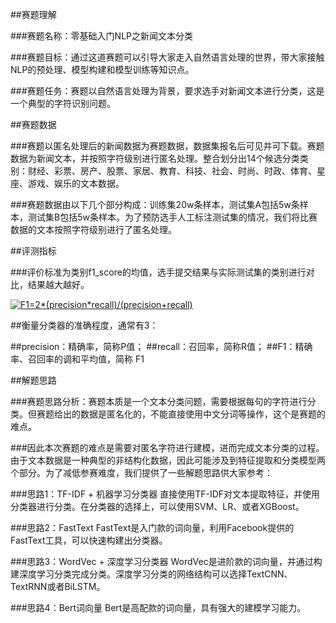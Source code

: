 ##赛题理解

###赛题名称：零基础入门NLP之新闻文本分类

###赛题目标：通过这道赛题可以引导大家走入自然语言处理的世界，带大家接触NLP的预处理、模型构建和模型训练等知识点。

###赛题任务：赛题以自然语言处理为背景，要求选手对新闻文本进行分类，这是一个典型的字符识别问题。


##赛题数据

###赛题以匿名处理后的新闻数据为赛题数据，数据集报名后可见并可下载。赛题数据为新闻文本，并按照字符级别进行匿名处理。整合划分出14个候选分类类别：财经、彩票、房产、股票、家居、教育、科技、社会、时尚、时政、体育、星座、游戏、娱乐的文本数据。

###赛题数据由以下几个部分构成：训练集20w条样本，测试集A包括5w条样本，测试集B包括5w条样本。为了预防选手人工标注测试集的情况，我们将比赛数据的文本按照字符级别进行了匿名处理。


##评测指标

###评价标准为类别f1_score的均值，选手提交结果与实际测试集的类别进行对比，结果越大越好。

<a href="https://www.codecogs.com/eqnedit.php?latex=F1=2*(precision*recall)/(precision&plus;recall)" target="_blank"><img src="https://latex.codecogs.com/gif.latex?F1=2*(precision*recall)/(precision&plus;recall)" title="F1=2*(precision*recall)/(precision+recall)" /></a>

##衡量分类器的准确程度，通常有3：

##precision：精确率，简称P值；
##recall：召回率，简称R值；
##F1：精确率、召回率的调和平均值，简称 F1


##解题思路

###赛题思路分析：赛题本质是一个文本分类问题，需要根据每句的字符进行分类。但赛题给出的数据是匿名化的，不能直接使用中文分词等操作，这个是赛题的难点。

###因此本次赛题的难点是需要对匿名字符进行建模，进而完成文本分类的过程。由于文本数据是一种典型的非结构化数据，因此可能涉及到特征提取和分类模型两个部分。为了减低参赛难度，我们提供了一些解题思路供大家参考：

###思路1：TF-IDF + 机器学习分类器
直接使用TF-IDF对文本提取特征，并使用分类器进行分类。在分类器的选择上，可以使用SVM、LR、或者XGBoost。

###思路2：FastText
FastText是入门款的词向量，利用Facebook提供的FastText工具，可以快速构建出分类器。

###思路3：WordVec + 深度学习分类器
WordVec是进阶款的词向量，并通过构建深度学习分类完成分类。深度学习分类的网络结构可以选择TextCNN、TextRNN或者BiLSTM。

###思路4：Bert词向量
Bert是高配款的词向量，具有强大的建模学习能力。